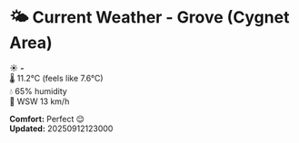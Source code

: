 # 🌤️ Current Weather - Grove (Cygnet Area)

☀️ **-**  
🌡️ 11.2°C (feels like 7.6°C)  
💧 65% humidity  
💨 WSW 13 km/h  

**Comfort:** Perfect 😌  
**Updated:** 20250912123000
